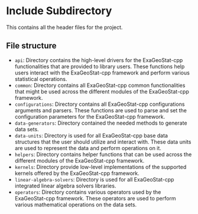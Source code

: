 # Include Subdirectory
This contains all the header files for the project.

## File structure
- `api`: Directory contains the high-level drivers for the ExaGeoStat-cpp functionalities that are provided to library users. These functions help users interact with the ExaGeoStat-cpp framework and perform various statistical operations.
- `common`: Directory contains all ExaGeoStat-cpp common functionalities that might be used across the different modules of the ExaGeoStat-cpp framework.
- `configurations`: Directory contains all ExaGeoStat-cpp configurations arguments and parsers. These functions are used to parse and set the configuration parameters for the ExaGeoStat-cpp framework.
- `data-generators`: Directory contained the needed methods to generate data sets.
- `data-units`: Directory is used for all ExaGeoStat-cpp base data structures that the user should utilize and interact with. These data units are used to represent the data and perform operations on it.
- `helpers`: Directory contains helper functions that can be used across the different modules of the ExaGeoStat-cpp framework.
- `kernels`: Directory provide low-level implementations of the supported kernels offered by the ExaGeoStat-cpp framework.
- `linear-algebra-solvers`: Directory is used for all ExaGeoStat-cpp integrated linear algebra solvers libraries.
- `operators`: Directory contains various operators used by the ExaGeoStat-cpp framework. These operators are used to perform various mathematical operations on the data sets.
